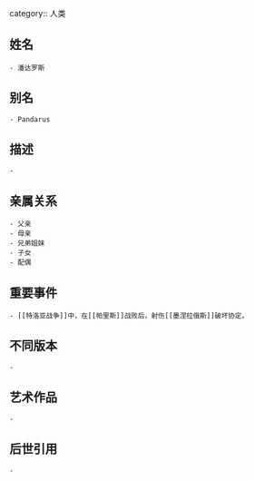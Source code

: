 category:: 人类
## 姓名
	- 潘达罗斯
## 别名
	- Pandarus
## 描述
	-
## 亲属关系
	- 父亲
	- 母亲
	- 兄弟姐妹
	- 子女
	- 配偶
## 重要事件
	- [[特洛亚战争]]中，在[[帕里斯]]战败后，射伤[[墨涅拉俄斯]]破坏协定。
## 不同版本
	-
## 艺术作品
	-
## 后世引用
	-
